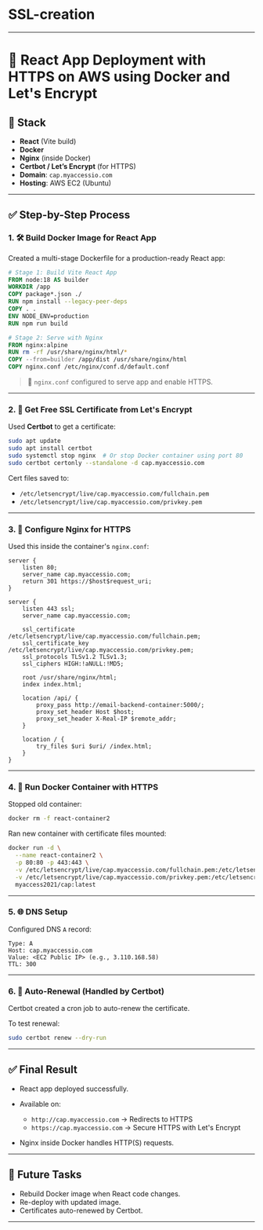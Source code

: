 # SSL-creation
---

# 📘 React App Deployment with HTTPS on AWS using Docker and Let's Encrypt

## 🧱 Stack

* **React** (Vite build)
* **Docker**
* **Nginx** (inside Docker)
* **Certbot / Let’s Encrypt** (for HTTPS)
* **Domain**: `cap.myaccessio.com`
* **Hosting**: AWS EC2 (Ubuntu)

---

## ✅ Step-by-Step Process

### 1. 🛠️ Build Docker Image for React App

Created a multi-stage Dockerfile for a production-ready React app:

```Dockerfile
# Stage 1: Build Vite React App
FROM node:18 AS builder
WORKDIR /app
COPY package*.json ./
RUN npm install --legacy-peer-deps
COPY . .
ENV NODE_ENV=production
RUN npm run build

# Stage 2: Serve with Nginx
FROM nginx:alpine
RUN rm -rf /usr/share/nginx/html/*
COPY --from=builder /app/dist /usr/share/nginx/html
COPY nginx.conf /etc/nginx/conf.d/default.conf
```

> 🔧 `nginx.conf` configured to serve app and enable HTTPS.

---

### 2. 🔐 Get Free SSL Certificate from Let's Encrypt

Used **Certbot** to get a certificate:

```bash
sudo apt update
sudo apt install certbot
sudo systemctl stop nginx  # Or stop Docker container using port 80
sudo certbot certonly --standalone -d cap.myaccessio.com
```

Cert files saved to:

* `/etc/letsencrypt/live/cap.myaccessio.com/fullchain.pem`
* `/etc/letsencrypt/live/cap.myaccessio.com/privkey.pem`

---

### 3. 🧾 Configure Nginx for HTTPS

Used this inside the container's `nginx.conf`:

```nginx
server {
    listen 80;
    server_name cap.myaccessio.com;
    return 301 https://$host$request_uri;
}

server {
    listen 443 ssl;
    server_name cap.myaccessio.com;

    ssl_certificate /etc/letsencrypt/live/cap.myaccessio.com/fullchain.pem;
    ssl_certificate_key /etc/letsencrypt/live/cap.myaccessio.com/privkey.pem;
    ssl_protocols TLSv1.2 TLSv1.3;
    ssl_ciphers HIGH:!aNULL:!MD5;

    root /usr/share/nginx/html;
    index index.html;

    location /api/ {
        proxy_pass http://email-backend-container:5000/;
        proxy_set_header Host $host;
        proxy_set_header X-Real-IP $remote_addr;
    }

    location / {
        try_files $uri $uri/ /index.html;
    }
}
```

---

### 4. 🚀 Run Docker Container with HTTPS

Stopped old container:

```bash
docker rm -f react-container2
```

Ran new container with certificate files mounted:

```bash
docker run -d \
  --name react-container2 \
  -p 80:80 -p 443:443 \
  -v /etc/letsencrypt/live/cap.myaccessio.com/fullchain.pem:/etc/letsencrypt/live/cap.myaccessio.com/fullchain.pem:ro \
  -v /etc/letsencrypt/live/cap.myaccessio.com/privkey.pem:/etc/letsencrypt/live/cap.myaccessio.com/privkey.pem:ro \
  myaccess2021/cap:latest
```

---

### 5. 🌐 DNS Setup

Configured DNS `A` record:

```
Type: A
Host: cap.myaccessio.com
Value: <EC2 Public IP> (e.g., 3.110.168.58)
TTL: 300
```

---

### 6. 🔁 Auto-Renewal (Handled by Certbot)

Certbot created a cron job to auto-renew the certificate.

To test renewal:

```bash
sudo certbot renew --dry-run
```

---

## ✅ Final Result

* React app deployed successfully.
* Available on:

  * `http://cap.myaccessio.com` → Redirects to HTTPS
  * `https://cap.myaccessio.com` → Secure HTTPS with Let's Encrypt
* Nginx inside Docker handles HTTP(S) requests.

---

## 🔄 Future Tasks

* Rebuild Docker image when React code changes.
* Re-deploy with updated image.
* Certificates auto-renewed by Certbot.

---

